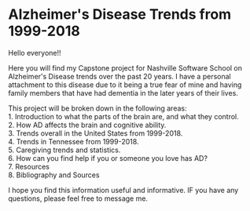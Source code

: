 # Alzheimer's Disease Trends from 1999-2018
Hello everyone!! 

Here you will find my Capstone project for Nashville Software School on Alzheimer's Disease trends over the past 20 years. I have a personal attachment to this disease due to it being a true fear of mine and having family members that have had dementia in the later years of their lives. 

This project will be broken down in the following areas: <br>
	1. Introduction to what the parts of the brain are, and what they control. <br> 
	2. How AD affects the brain and cognitive ability. <br>
	3. Trends overall in the United States from 1999-2018. <br>
	4. Trends in Tennessee from 1999-2018. <br>
	5. Caregiving trends and statistics. <br>
	6. How can you find help if you or someone you love has AD? <br>
	7. Resources <br>
	8. Bibliography and Sources <br>

I hope you find this information useful and informative. IF you have any questions, please feel free to message me. 

